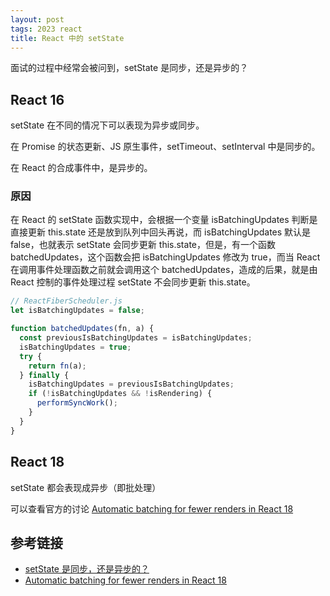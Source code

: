 ```yaml
---
layout: post
tags: 2023 react
title: React 中的 setState
---
```


面试的过程中经常会被问到，setState 是同步，还是异步的？

## React 16

setState 在不同的情况下可以表现为异步或同步。

在 Promise 的状态更新、JS 原生事件，setTimeout、setInterval 中是同步的。

在 React 的合成事件中，是异步的。

### 原因

在 React 的 setState 函数实现中，会根据一个变量 isBatchingUpdates 判断是直接更新 this.state 还是放到队列中回头再说，而 isBatchingUpdates 默认是 false，也就表示 setState 会同步更新 this.state，但是，有一个函数 batchedUpdates，这个函数会把 isBatchingUpdates 修改为 true，而当 React 在调用事件处理函数之前就会调用这个 batchedUpdates，造成的后果，就是由 React 控制的事件处理过程 setState 不会同步更新 this.state。

```js
// ReactFiberScheduler.js
let isBatchingUpdates = false;

function batchedUpdates(fn, a) {
  const previousIsBatchingUpdates = isBatchingUpdates;
  isBatchingUpdates = true;
  try {
    return fn(a);
  } finally {
    isBatchingUpdates = previousIsBatchingUpdates;
    if (!isBatchingUpdates && !isRendering) {
      performSyncWork();
    }
  }
}
```

## React 18

setState 都会表现成异步（即批处理）

可以查看官方的讨论 [Automatic batching for fewer renders in React 18](https://github.com/reactwg/react-18/discussions/21)

## 参考链接

- [setState 是同步，还是异步的？](https://fe.ecool.fun/topic/36be973b-0351-4a18-b6b8-5e68023e7b96?orderBy=updateTime&order=desc&tagId=13)
- [Automatic batching for fewer renders in React 18](https://github.com/reactwg/react-18/discussions/21)
